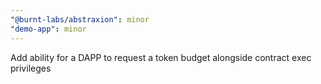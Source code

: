```yaml
---
"@burnt-labs/abstraxion": minor
"demo-app": minor
---
```


Add ability for a DAPP to request a token budget alongside contract exec privileges
